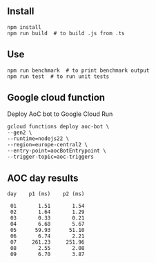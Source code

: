 
## Install

```
npm install
npm run build  # to build .js from .ts
```

## Use
```
npm run benchmark  # to print benchmark output
npm run test  # to run unit tests
```


## Google cloud function

Deploy AoC bot to Google Cloud Run
```
gcloud functions deploy aoc-bot \
--gen2 \
--runtime=nodejs22 \
--region=europe-central2 \
--entry-point=aocBotEntrypoint \
--trigger-topic=aoc-triggers
```

## AOC day results

```
day    p1 (ms)    p2 (ms)

 01       1.51       1.54
 02       1.64       1.29
 03       0.33       0.21
 04       6.68       5.67
 05      59.93      51.10
 06       6.74       2.21
 07     261.23     251.96
 08       2.55       2.08
 09       6.70       3.87
```
